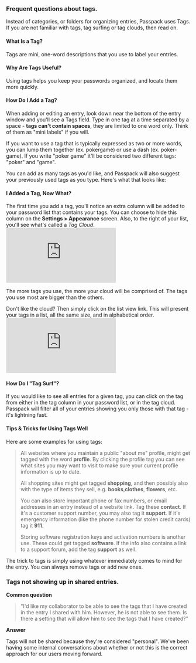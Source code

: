 ### Frequent questions about tags.

Instead of categories, or folders for organizing entries, Passpack uses Tags. If you are not familiar with tags, tag surfing or tag clouds, then read on.

#### What Is a Tag?

Tags are mini, one-word descriptions that you use to label your entries.

#### Why Are Tags Useful?

Using tags helps you keep your passwords organized, and locate them more quickly.

#### How Do I Add a Tag?

When adding or editing an entry, look down near the bottom of the entry window and you'll see a Tags field. Type in one tag at a time separated by a space - **tags can't contain spaces**, they are limited to one word only. Think of them as "mini labels" if you will.

If you want to use a tag that is typically expressed as two or more words, you can lump them together \(ex. pokergame\) or use a dash \(ex. poker-game\). If you write "poker game" it'll be considered two different tags: "poker" and "game".

You can add as many tags as you'd like, and Passpack will also suggest your previously used tags as you type. Here's what that looks like:

#### I Added a Tag, Now What?

The first time you add a tag, you'll notice an extra column will be added to your password list that contains your tags. You can choose to hide this column on the **Settings &gt; Appearance** screen. Also, to the right of your list, you'll see what's called a _Tag Cloud_.![](http://www.passpack.net/gallery/zp-core/i.php?a=passpack-7&i=TagCloud.png)

The more tags you use, the more your cloud will be comprised of. The tags you use most are bigger than the others.

Don't like the cloud? Then simply click on the list view link. This will present your tags in a list, all the same size, and in alphabetical order.![](http://www.passpack.net/gallery/zp-core/i.php?a=passpack-7&i=TagList.png)

#### How Do I "Tag Surf"?

If you would like to see all entries for a given tag, you can click on the tag from either in the tag column in your password list, or in the tag cloud. Passpack will filter all of your entries showing you only those with that tag - it's lightning fast.

#### Tips & Tricks for Using Tags Well

Here are some examples for using tags:

> All websites where you maintain a public "about me" profile, might get tagged with the word **profile**. By clicking the profile tag you can see what sites you may want to visit to make sure your current profile information is up to date.
>
> All shopping sites might get tagged **shopping**, and then possibly also with the type of items they sell, e.g. **books**,**clothes**, **flowers**, etc.
>
> You can also store important phone or fax numbers, or email addresses in an entry instead of a website link. Tag these **contact**. If it's a customer support number, you may also tag it **support**. If it's emergency information \(like the phone number for stolen credit cards\) tag it **911**.
>
> Storing software registration keys and activation numbers is another use. These could get tagged **software**. If the info also contains a link to a support forum, add the tag **support** as well.

The trick to tags is simply using whatever immediately comes to mind for the entry. You can always remove tags or add new ones.

### Tags not showing up in shared entries.

**Common question**

> "I'd like my collaborator to be able to see the tags that I have created in the entry I shared with him. However, he is not able to see them. Is there a setting that will allow him to see the tags that I have created?"

**Answer**

Tags will not be shared because they're considered "personal". We've been having some internal conversations about whether or not this is the correct approach for our users moving forward.


